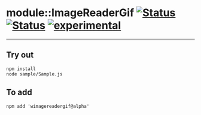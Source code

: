 
# module::ImageReaderGif [![Status](https://img.shields.io/circleci/build/github/Wandalen/wImageReaderGif?label=Test&logo=Test)](https://circleci.com/gh/Wandalen/wImageReaderGif) [![Status](https://github.com/Wandalen/wImageReaderGif/workflows/Test/badge.svg)](https://github.com/Wandalen/wImageReaderGif/actions?query=workflow%3ATest) [![experimental](https://img.shields.io/badge/stability-experimental-orange.svg)](https://github.com/emersion/stability-badges#experimental)

___

## Try out
```
npm install
node sample/Sample.js
```

## To add
```
npm add 'wimagereadergif@alpha'
```

